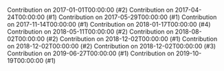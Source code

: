Contribution on 2017-01-01T00:00:00 (#2)
Contribution on 2017-04-24T00:00:00 (#1)
Contribution on 2017-05-29T00:00:00 (#1)
Contribution on 2017-11-14T00:00:00 (#1)
Contribution on 2018-01-17T00:00:00 (#4)
Contribution on 2018-05-11T00:00:00 (#2)
Contribution on 2018-08-02T00:00:00 (#2)
Contribution on 2018-12-02T00:00:00 (#1)
Contribution on 2018-12-02T00:00:00 (#2)
Contribution on 2018-12-02T00:00:00 (#3)
Contribution on 2019-06-27T00:00:00 (#1)
Contribution on 2019-10-19T00:00:00 (#1)
